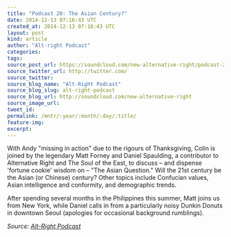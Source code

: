 ```yaml
---
title: "Podcast 20: The Asian Century?"
date: 2014-12-13 07:16:43 UTC
created_at: 2014-12-13 07:16:43 UTC
layout: post
kind: article
author: "Alt-right Podcast"
categories: 
tags: 
source_post_url: https://soundcloud.com/new-alternative-right/podcast-20-the-asian-century
source_twitter_url: http://twitter.com/
source_twitter: 
source_blog_name: "Alt-Right Podcast"
source_blog_slug: alt-right-podcast
source_blog_url: http://soundcloud.com/new-alternative-right
source_image_url: 
tweet_id:
permalink: /mntr/:year/:month/:day/:title/
feature-img: 
excerpt:
---
```

With Andy "missing in action" due to the rigours of Thanksgiving, Colin is joined by the legendary Matt Forney and Daniel Spaulding, a contributor to Alternative Right and The Soul of the East, to discuss – and dispense 'fortune cookie' wisdom on – "The Asian Question." Will the 21st century be the Asian (or Chinese) century? Other topics include Confucian values, Asian intelligence and conformity, and demographic trends.

After spending several months in the Philippines this summer, Matt joins us from New York, while Daniel calls in from a particularly noisy Dunkin Donuts in downtown Seoul (apologies for occasional background rumblings).<div class="">
    <i>Source: <a href="http://soundcloud.com/new-alternative-right">Alt-Right Podcast</a></i>
</div>
